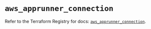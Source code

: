 # `aws_apprunner_connection`

Refer to the Terraform Registry for docs: [`aws_apprunner_connection`](https://registry.terraform.io/providers/hashicorp/aws/4.54.0/docs/resources/apprunner_connection).
